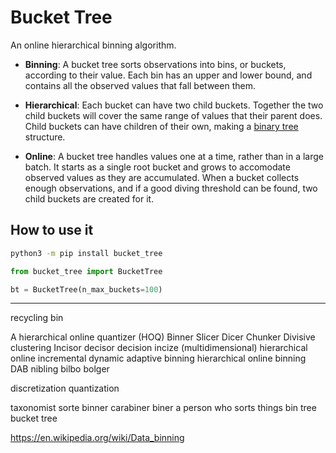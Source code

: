 # Bucket Tree

An online hierarchical binning algorithm.

* **Binning**: A bucket tree sorts observations into bins, or buckets, according to their
value. Each bin has an upper and lower bound, and contains all the observed
values that fall between them.

* **Hierarchical**: Each bucket can have two child buckets. Together the two
child buckets will cover the same range of values that their parent does.
Child buckets can have children of their own, making a
[binary tree](https://en.wikipedia.org/wiki/Binary_tree) structure.

* **Online**: A bucket tree handles values one at a time, rather than in a large
batch. It starts as a single root bucket and grows to accomodate observed
values as they are accumulated. When a bucket collects enough observations,
and if a good diving threshold can be found, two child buckets are created for it.

## How to use it

```bash
python3 -m pip install bucket_tree
```


```python
from bucket_tree import BucketTree

bt = BucketTree(n_max_buckets=100)

```
---------------------------------
recycling bin

A hierarchical online quantizer (HOQ)
Binner
Slicer
Dicer
Chunker
Divisive clustering
Incisor
decisor
decision 
incize
(multidimensional) hierarchical online incremental dynamic adaptive binning
hierarchical online binning
DAB
nibling
bilbo
bolger

discretization
quantization

taxonomist
sorte
binner
carabiner
biner
a person who sorts things
bin tree
bucket tree


https://en.wikipedia.org/wiki/Data_binning



